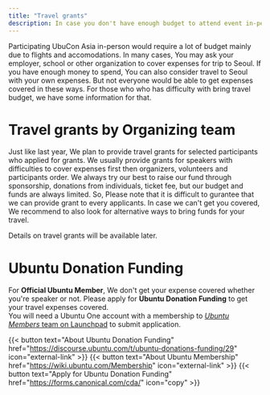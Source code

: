 ```yaml
---
title: "Travel grants"
description: In case you don't have enough budget to attend event in-person
---
```


Participating UbuCon Asia in-person would require a lot of budget mainly due to flights and accomodations.
In many cases, You may ask your employer, school or other organization to cover expenses for trip to Seoul.
If you have enough money to spend, You can also consider travel to Seoul with your own expenses.
But not everyone would be able to get expenses covered in these ways. For those who who has difficulty with bring travel budget, we have some information for that.

# Travel grants by Organizing team

Just like last year, We plan to provide travel grants for selected participants who applied for grants. We usually provide grants for speakers with difficulties to cover expenses first then organizers, volunteers and participants order. We always try our best to raise our fund through sponsorship, donations from individuals, ticket fee, but our budget and funds are always limited. So, Please note that it is difficult to gurantee that we can provide grant to every applicants. In case we can't get you covered, We recommend to also look for alternative ways to bring funds for your travel.

Details on travel grants will be available later.

# Ubuntu Donation Funding
For **Official Ubuntu Member**, We don't get your expense covered whether you're speaker or not. Please apply for **Ubuntu Donation Funding** to get your travel expenses covered.   
You will need a Ubuntu One account with a membership to [*Ubuntu Members* team on Launchpad](https://launchpad.net/~ubuntumembers) to submit application.

{{< button text="About Ubuntu Donation Funding" href="https://discourse.ubuntu.com/t/ubuntu-donations-funding/29" icon="external-link" >}}
{{< button text="About Ubuntu Membership" href="https://wiki.ubuntu.com/Membership" icon="external-link" >}}
{{< button text="Apply for Ubuntu Donation Funding" href="https://forms.canonical.com/cda/" icon="copy" >}}